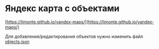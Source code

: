 # Яндекс карта с объектами

[https://limonte.github.io/yandex-maps/](https://limonte.github.io/yandex-maps/)

Для добавления/редактирования объектов нужно изменить файл [objects.json](blob/master/objects.json)

